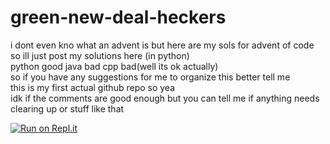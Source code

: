 # green-new-deal-heckers
i dont even kno what an advent is but here are my sols for advent of code  
so ill just post my solutions here (in python)  
python good java bad cpp bad(well its ok actually)  
so if you have any suggestions for me to organize this better tell me  
this is my first actual github repo so yea  
idk if the comments are good enough but you can tell me if anything needs clearing up or stuff like that

[![Run on Repl.it](https://repl.it/badge/github/SansPapyrus683/green-new-deal-heckers)](https://repl.it/github/SansPapyrus683/green-new-deal-heckers)
